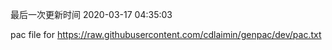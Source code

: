 最后一次更新时间 2020-03-17 04:35:03
	
pac file for https://raw.githubusercontent.com/cdlaimin/genpac/dev/pac.txt

